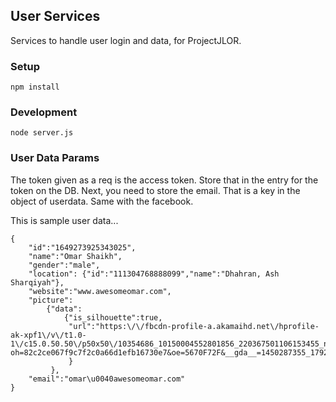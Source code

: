 ## User Services

Services to handle user login and data, for ProjectJLOR.  


### Setup
```
npm install
```

### Development

```
node server.js
```
### User Data Params

The token given as a req is the access token. Store that in the entry for the token on the DB.
Next, you need to store the email. That is a key in the object of userdata. Same with the facebook.

This is sample user data...


```
{
    "id":"1649273925343025",
    "name":"Omar Shaikh",
    "gender":"male",
    "location": {"id":"111304768888099","name":"Dhahran, Ash Sharqiyah"},
    "website":"www.awesomeomar.com",
    "picture":
        {"data":
            {"is_silhouette":true,
             "url":"https:\/\/fbcdn-profile-a.akamaihd.net\/hprofile-ak-xpf1\/v\/t1.0-1\/c15.0.50.50\/p50x50\/10354686_10150004552801856_220367501106153455_n.jpg?oh=82c2ce067f9c7f2c0a66d1efb16730e7&oe=5670F72F&__gda__=1450287355_17925d7381c8da5663c2349483f4b032"
             }
         },
    "email":"omar\u0040awesomeomar.com"
}
```